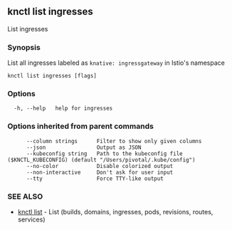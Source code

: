 ## knctl list ingresses

List ingresses

### Synopsis

List all ingresses labeled as `knative: ingressgateway` in Istio's namespace

```
knctl list ingresses [flags]
```

### Options

```
  -h, --help   help for ingresses
```

### Options inherited from parent commands

```
      --column strings      Filter to show only given columns
      --json                Output as JSON
      --kubeconfig string   Path to the kubeconfig file ($KNCTL_KUBECONFIG) (default "/Users/pivotal/.kube/config")
      --no-color            Disable colorized output
      --non-interactive     Don't ask for user input
      --tty                 Force TTY-like output
```

### SEE ALSO

* [knctl list](knctl_list.md)	 - List (builds, domains, ingresses, pods, revisions, routes, services)

